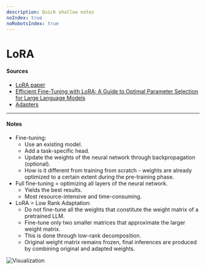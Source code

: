 ```yaml
---
description: Quick shallow notes
noIndex: true
noRobotsIndex: true
---
```


# LoRA

#### Sources

* [LoRA paper](https://arxiv.org/pdf/2106.09685)
* [Efficient Fine-Tuning with LoRA: A Guide to Optimal Parameter Selection for Large Language Models](https://www.databricks.com/blog/efficient-fine-tuning-lora-guide-llms)
* [Adapters](https://huggingface.co/docs/peft/en/conceptual_guides/adapter)

***

#### Notes

* Fine-tuning:
  * Use an existing model.
  * Add a task-specific head.
  * Update the weights of the neural network through backpropagation (optional).
  * How is it different from training from scratch - weights are already optimized to a certain extent during the pre-training phase.
* Full fine-tuning = optimizing all layers of the neural network.
  * Yields the best results.
  * Most resource-intensive and time-consuming.
* LoRA = Low Rank Adaptation:
  * Do not fine-tune all the weights that constitute the weight matrix of a pretrained LLM.
  * Fine-tune only two smaller matrices that approximate the larger weight matrix.
  * This is done through low-rank decomposition.
  * Original weight matrix remains frozen, final inferences are produced by combining original and adapted weights.

![Visualization](https://huggingface.co/datasets/huggingface/documentation-images/resolve/main/peft/lora_animated.gif)
